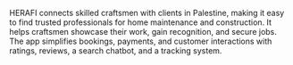 HERAFI connects skilled craftsmen with clients in Palestine, making it easy to find trusted professionals for home maintenance and construction. It helps craftsmen showcase their work, gain recognition, and secure jobs. The app simplifies bookings, payments, and customer interactions with ratings, reviews, a search chatbot, and a tracking system.

